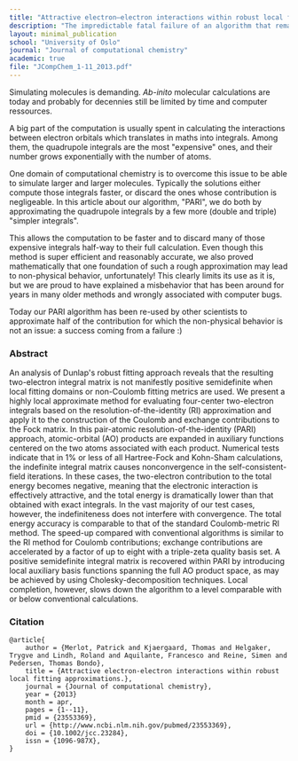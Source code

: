 ```yaml
---
title: "Attractive electron–electron interactions within robust local fitting approximations"
description: "The impredictable fatal failure of an algorithm that remarkably reduces the complexity and speed-up of many-body methods in simulating molecular systems, ... which gives precious insight on many standard methods!"
layout: minimal_publication
school: "University of Oslo"
journal: "Journal of computational chemistry"
academic: true
file: "JCompChem_1-11_2013.pdf"
---
```



Simulating molecules is demanding. *Ab-inito* molecular calculations are today and probably for decennies still be limited by time and computer ressources.

A big part of the computation is usually spent in calculating the interactions between electron orbitals which translates in maths into integrals. Among them, the quadrupole integrals are the most "expensive" ones, and their number grows exponentially with the number of atoms.

One domain of computational chemistry is to overcome this issue to be able to simulate larger and larger molecules. Typically the solutions either compute those integrals faster, or discard the ones whose contribution is negligeable. In this article about our algorithm, "PARI", we do both by approximating the quadrupole integrals by a few more (double and triple) "simpler integrals".

This allows the computation to be faster and to discard many of those expensive integrals half-way to their full calculation. Even though this method is super efficient and reasonably accurate, we also proved mathematically that one foundation of such a rough approximation may lead to non-physical behavior, unfortunately! This clearly limits its use as it is, but we are proud to have explained a misbehavior that has been around for years in many older methods and wrongly associated with computer bugs. 

Today our PARI algorithm has been re-used by other scientists to approximate half of the contribution for which the non-physical behavior is not an issue: a success coming from a failure :) 



### Abstract

An analysis of Dunlap's robust fitting approach reveals that the resulting two-electron integral matrix is not manifestly positive semidefinite when local fitting domains or non-Coulomb fitting metrics are used. We present a highly local approximate method for evaluating four-center two-electron integrals based on the resolution-of-the-identity (RI) approximation and apply it to the construction of the Coulomb and exchange contributions to the Fock matrix. In this pair-atomic resolution-of-the-identity (PARI) approach, atomic-orbital (AO) products are expanded in auxiliary functions centered on the two atoms associated with each product. Numerical tests indicate that in 1\% or less of all Hartree-Fock and Kohn-Sham calculations, the indefinite integral matrix causes nonconvergence in the self-consistent-field iterations. In these cases, the two-electron contribution to the total energy becomes negative, meaning that the electronic interaction is effectively attractive, and the total energy is dramatically lower than that obtained with exact integrals. In the vast majority of our test cases, however, the indefiniteness does not interfere with convergence. The total energy accuracy is comparable to that of the standard Coulomb-metric RI method. The speed-up compared with conventional algorithms is similar to the RI method for Coulomb contributions; exchange contributions are accelerated by a factor of up to eight with a triple-zeta quality basis set. A positive semidefinite integral matrix is recovered within PARI by introducing local auxiliary basis functions spanning the full AO product space, as may be achieved by using Cholesky-decomposition techniques. Local completion, however, slows down the algorithm to a level comparable with or below conventional calculations.

### Citation

    @article{
        author = {Merlot, Patrick and Kjaergaard, Thomas and Helgaker, Trygve and Lindh, Roland and Aquilante, Francesco and Reine, Simen and Pedersen, Thomas Bondo},
        title = {Attractive electron-electron interactions within robust local fitting approximations.},
        journal = {Journal of computational chemistry},
        year = {2013}
        month = apr,
        pages = {1--11},
        pmid = {23553369},
        url = {http://www.ncbi.nlm.nih.gov/pubmed/23553369},
        doi = {10.1002/jcc.23284},
        issn = {1096-987X},
    }

